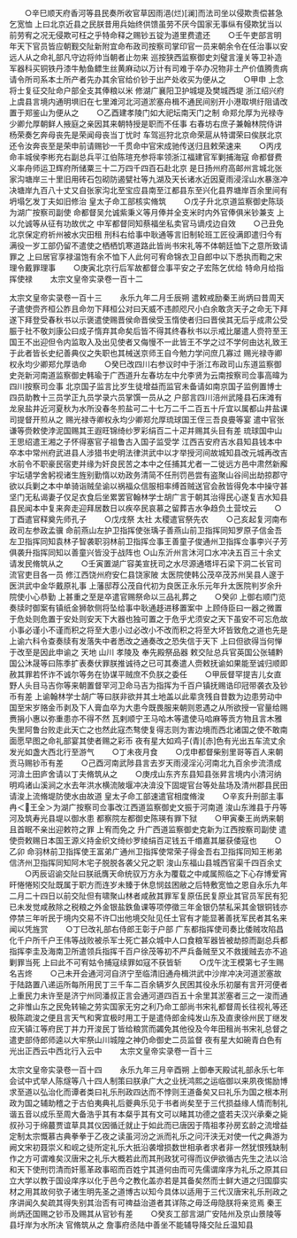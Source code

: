 <!-- { "loadSidebar": true } -->
　　○辛巳顺天府香河等县民奏所收官草因雨浥(烂)[澜]而法司坐以侵欺责偿甚急乞宽恤  上曰北京近县之民朕昔用兵始终供馈虽劳不厌今国家无事纵有侵欺犹当以前劳宥之况无侵欺可枉之乎特命释之赐钞五锭为道里费遣还
　　○壬午吏部言明年天下官员皆应朝觐交阯新附宜命布政司按察司掌印官一员来朝余令在任治事以安远人从之命礼部凡守边将帅当朝者止勿来  巡按狭西监察御史刘璧言潼关等卫补造军器科买铜铁丹漆牛觔鱼鳔生丝黄麻动以万计有司难于卒办况物非土产价值腾贵病请令所司系本土所产者先办其余官给价钞于出产处收买为便从之
　　○甲申  上念将士复征交阯命户部全支其俸粮以米  修湖广襄阳卫护城堤及樊城西堤  浙江绍兴府上虞县言境内通明埧旧在七里滩河北河道淤塞舟楫不通民间别开小港取埧纡阻请改置于郑鉴山为便从之
　　○乙酉建孝陵门如大祀坛南天门之制  命郑允厚为光禄寺少卿允厚朝鲜人掖庭之亲因其来朝特授是职而不任事  右春坊右庶子兼翰林院侍讲杨荣奏乞奔母丧先是荣闻母丧当丁忧时  车驾巡狩北京命荣扈从特谓荣曰俟朕北京还令汝奔丧至是荣申前请赐钞一千贯命中官宋成驰传送归且敕荣速来
　　○丙戌  命丰城侯李彬充右副总兵平江伯陈瑄充参将率领浙江福建官军剿捕海寇  命都督费义率舟师运卫辉府所储粟三十二万四千四百石赴北京  是日扬州府高邮州言城北张家沟塘岸三十里旧用砖石包砌防遏甓社等九湖及天长诸水近因夏雨浸淫山水暴涨冲决塘岸九百八十丈又自张家沟北至宝应县南至江都县东至兴化县界塘岸百余里间有坍塌乞发丁夫如旧修治  皇太子命工部核实脩筑
　　○戊子升北京道监察御史陈琰为湖广按察司副使  命都督吴允诚紫秉义等月俸并全支米时内外官俸俱米钞兼支  上以允诚等从征有功故优之  中军都督同知蔡福坐私卖官马谪戍边自效
　　○己丑免北京保定府祈州被水灾田租  刑科右给事中耿通等言旧制轮班工匠役满即遣归今有满役一岁工部仍留不遣使之栖栖饥寒道路此皆尚书宋礼等不体朝廷恤下之意所致请罪之  上曰居官享禄温饱有余不恤下人此何可宥命锦衣卫自郎中以下悉执而鞫之宋理令戴罪理事
　　○庚寅北京行后军故都督佥事平安之子宏陈乞优给  特命月给指挥使禄
　　太宗文皇帝实录卷一百十二

太宗文皇帝实录卷一百十三
　　永乐九年二月壬辰朔  遣敕戒励秦王尚炳曰昔周天子遣使赍齐桓公胙且命勿下拜桓公对曰天威不违颜咫尺小白余敢贪天子之命无下拜遂下拜登受春秋书以示褒遣使赐晋侯命晋侯受玉惰使者归曰晋侯其无后乎成肃公受脤于社不敬刘康公曰成子惰弃其命矣后皆不得其终春秋书以示戒比屡遣人赍符至王国王不出迎但令内监取入及出见使者又侮慢不一此皆王不学之过不学何由达礼致王于此者皆长史纪善典仪之失职也其械送京师王自今勉力学问庶几寡过  赐光禄寺卿权永均少卿郑允厚诰命
　　○癸巳改四川右参议时中于浙江布政司山东道监察御史尧新河南道监察御史韩瑜于广西道升左春坊左中允李贤为云南按察司佥事高暐为四川按察司佥事  北京国子监言比岁生徒增益而监官未备请如南京国子监例置博士四员助教十三员学正九员学录六员掌馔一员从之  户部言四川涪州武隆县石床滩有龙泉盐井近河夏秋为水所没春冬煎盐可二十七万二千二百五十斤宜以属都山井盐课司提督开煎从之  赐光禄寺卿权永均少卿郑允厚琉球国王侄三吾良亹等宴  遣中官张谦等赍敕使浡泥国赐其王遐旺锦绮纱罗彩绢百二十疋并赐其头目有差  琉球国中山王思绍遣王湘之子怀得塞官子祖鲁古入国子监受学  江西吉安府吉水县知县钱本中卒本中常州府武进县人涉猎书史明法律洪武中以才举授河间故城知县改元城再改吉水前令不职豪民宿吏并缘为奸良民苦之本中之任捕其尤者一二徙远方邑中肃然新廨宇坛壝学舍躬视诸生旌别勤惰以劝政务清简不任刑罚邑尝有盗聚山谷间出劫掠郡守欲以兵剿之本中单骑诣贼垒谕以祸福众信服相率缚首贼送官会赦皆得免本中操守甚坚门无私谒妻子仅足衣食后坐累罢官翰林学士胡广言于朝其治得民心遂复吉水知县县民闻本中复来奔走迎拜居数日以疾卒民哀慕之留葬吉水争趋负土营坟云
　　○丁酉遣官释奠先师孔子
　　○戊戌祭  太社  太稷遣官祭先农
　　○己亥起复河南布政司左参政孟骥  命前燕山左护卫指挥使张瑀子善燕山前卫指挥同知罗原子信金吾左卫指挥同知袁林子智袭职羽林前卫指挥佥事王善童子俊通州卫指挥佥事李兴子芳俱袭升指挥同知以善童兴皆没于战阵也
○山东沂州言沐河口水冲决五百三十余丈请发民脩筑从之　　
○壬寅置湖广容美宣抚司之水尽源通塔坪石梁下洞二长官司流官吏目各一员  修江西饶州府安仁县饶家陂  太医院使韩公茂卒茂苏州吴县人邃于医洪武中金华戴原礼事  上藩邸荐公茂自代初为良医正永乐元年升太医院判岁余升院使小心恭勤  上甚重之至是卒遣官赐祭命以三品礼葬之
　　○癸卯  上御右顺门览奏牍时御案有镇纸金狮欹侧将坠给事中耿通趍进移置案中  上顾侍臣曰一器之微置于危处则危置于安处则安天下大器也独可置之于危乎尤须安之天下虽安不可忘危故小事必谨小不谨而积之将至大患小过必改小不改而积之将至大坏皆致危之道也先是  上谕六科令查奏牍有发落失中者悉改之通奏改之恐失信于天下  上曰但欲得当何惮于改至是因此申谕之  天地  山川  孝陵及  奉先殿祭品器  敕交阯总兵官英国公张辅黔国公沐晟等曰陈季扩表奏伏罪朕推诚待之已可其奏遣人赍敕抚谕如果能至诚归顺即赦其罪若怀诈不诚尔等务在协谋平贼庶不负朕之委任
　　○甲辰督罕提吉儿女直野人头目马吉你等来朝置督罕河卫命马吉为指挥为千百户镇抚赐诰印冠带袭衣及钞币有差  上谕翰林学士胡广等曰朕非欲并其土地盖以此辈贪残自昔数为边患劳动中国至宋岁赂金币剥及下人膏血卒为大患今既畏服来朝则恩遇之从所欲授一官量给赐赉捐小惠以弥重患亦不得不然  瓦剌顺宁王马哈木等遣使马哈麻等贡方物且言木雅失里阿鲁台败走此天亡之也然此寇杰骜使复得志则为害边境而西北诸国之使不敢南面愿早图之命礼部宴其使者赐之彩币  夜有星大如鸡子(青)[赤]色有光出五车流丈余发光如盏大西北行至游气
　　○丁未夜月食
　　○戊申都督柴别里哥等百人来朝贡马赐钞币有差
　　○己酉河南武陟县言去岁天雨浸淫沁河南北九百余步流溃成河渰土田庐舍请以丁夫脩筑从之
　　○庚戌山东齐东县知县张昇言境内小清河纳明鸡诸山溪涧之水去年洪水横流陂堰冲决渰没下固堤官台等处盐场及清州郡县民田请浚上流脩堤防使水由故道  皇太子命工部速遣官相度脩浚
　　○辛亥升刑部主事冉＜王全＞为湖广按察司佥事改江西道监察御史文振于河南道  浚山东潍县于丹等河及筑寿光县堤以御水患  都察院左都御史陈瑛有罪下狱
　　○甲寅秦王尚炳来朝且首眠不亲出迎敕符之罪  上宥而免之  升广西道监察御史克新为江西按察司副使  遣使赍敕赐日本国王源义持金织文绮纱罗绫绢百疋钱五千缗嘉其屡获倭寇也
　　○乙卯  命羽林前卫指挥使王富弟广通州卫指挥使常荣子得金吾右卫指挥同知王彬弟信济州卫指挥同知阿木宅子脱脱各袭父兄之职  浚山东福山县城西官渠千四百余丈
　　○丙辰诏谕交阯曰朕祇膺天命统驭万方永为覆载之中咸属照临之下心存博爱宵旰惓惓矧交阯既属于职方而连岁未臻于休息悯兹困敝之后特敷宽恤之恩自永乐九年二月二十四日以前交阯但有啸聚山林者咸赦其罪军复原伍民复原业其官员军民有犯已未发觉咸赦除之税粮之外金银盐鉄鱼课等项停徵三年金银仍禁私采其金银铜钱亦停禁三年听民于境内交易不许□出他境交阯见任土官有才能显著善抚军民者其名来闻以凭旌赏
　　○丁巳改礼部右侍郎王彰于户部  广东都指挥使司奏比倭贼攻陷昌化千户所千户王伟等战败被杀军士死亡甚众城中人口食粮军器皆被劫掠而副总兵都指挥李圭及海南卫所遣领兵指挥千百户徐茂等初不严兵备贼至又不救援贼去亦不追剿罪当死  上曰此不可宥姑令捕寇续罪如寇不获皆斩
　　○戊午沈王模第七子生赐名吉炵
　　○己未开会通河河自济宁至临清旧通舟楫洪武中沙岸冲决河道淤塞故于陆路置八递运所每所用民丁三千车二百余辆岁久民困其役永乐初屡有言开河便者  上重民力未许至是济宁州同潘叔正言会通河道四百五十余里其淤塞者三之一浚而通之非惟山东之民免转输之劳实国家无穷之利乃命工部尚书宋礼都督周长往视礼等还极陈疏浚之便且言天气和霁宜极时用工于是遣侍郎金纯发山东及直隶徐州民丁继发应天镇江等府民丁并力开浚民丁皆给粮赏而蠲免其他役及今年田租尚书宋礼总督之遣吏部侍郎师逵以大牢祭山川城隍之神仍命御史二员监督  夜有星大如碗青白色有光出正西云中西北行入云中
　　太宗文皇帝实录卷一百十三

太宗文皇帝实录卷一百十四
　　永乐九年三月辛酉朔  上御奉天殿试礼部永乐七年会试中式举人陈燧等八十四人制策曰朕承广大之业抚鸿熙之运临御以来夙夜惕励博求至道以弘治化而谭者类曰礼乐刑政四达而不悖则王道备矣又曰礼乐为国之根本刑政为国之辅助稽之于古伯夷典礼后夔典乐见于书者尚矣至于三代损益缘人情而制礼谐五音以成乐至周大备浩乎其有本粲乎其有文可以睹其功德之盛若夫汉兴承秦之毙叔孙习于绵蕞贾谊草具其仪因循迁就止于如此而已唐因于隋祖孝孙房玄龄之流增益定制太宗慨慕古典拳拳于乙夜之读虽河汾之派而礼乐之问汗浃无对使一代之典游为阙文宋初聂崇义和岘之徒所定礼乐大扺沿袭增损数世相承者求者非一然犹恨残缺制作之方可谓难矣汉唐宋之礼乐大概若此而其刑政犹可得而议伊欲循古先生之法以洽和天下使刑罚清而奸慝革政事昭而百姓宁其道何由而可先儒谓庠序为礼乐之原其曰立大学以教于国设庠序以化于邑今之教化盖亦若是其备矣然而士鲜大道之归国靡实材之用其故何欤子诸生明先圣之道博古以知今具体以适用于三代汉唐宋礼乐刑政之序讲闻久矣疏其得失别其治否有可禆益治道者其详陈之毋泛毋隐朕将亲览焉  秦王尚炳还国赐之钞币及赐其从官钞有差
　　○癸亥工部言湖广安陆州及京山景陵等县圩岸为水所决  官脩筑从之  詹事府丞陆中善坐不能辅导降交阯丘温知县
